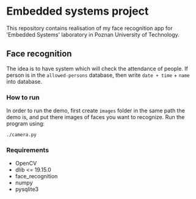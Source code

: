 # Embedded systems project
This repository contains realisation of my face recognition app for 'Embedded Systems' laboratory in Poznan University of Technology.

## Face recognition
The idea is to have system which will check the attendance of people. If person is in the `allowed-persons` database, then write `date + time` + `name` into database.

### How to run
In order to run the demo, first create `images` folder in the same path the demo is, and put there images of faces you want to recognize.
Run the program using:
```
./camera.py
```

### Requirements
* OpenCV
* dlib <= 19.15.0
* face_recognition
* numpy
* pysqlite3
